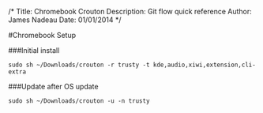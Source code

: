 /*
Title: Chromebook Crouton
Description: Git flow quick reference
Author: James Nadeau
Date: 01/01/2014
*/

#Chromebook Setup

###Initial install

	sudo sh ~/Downloads/crouton -r trusty -t kde,audio,xiwi,extension,cli-extra

###Update after OS update

	sudo sh ~/Downloads/crouton -u -n trusty